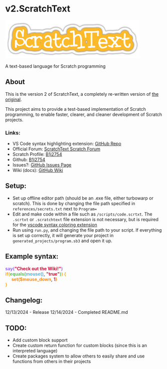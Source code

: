 # v2.ScratchText 
![ScratchText](references/title.png)

A text-based language for Scratch programming

## About
This is the version 2 of ScratchText, a completely re-written version of [the original](https://github.com/B1j2754/scratchtext/).

This project aims to provide a test-based implementation of Scratch programming, to enable faster, clearer, and cleaner development of Scratch projects.

### Links:
- VS Code syntax highlighting extension: [GitHub Repo](https://github.com/B1j2754/syntax-scratchtext)
- Official Forum: [ScratchText Scratch Forum](https://scratch.mit.edu/discuss/topic/769174/)
- Scratch Profile: [B1j2754](https://scratch.mit.edu/users/B1j2754/)
- Github: [B1j2754](https://github.com/B1j2754/)
- Issues?: [GitHub Issues Page](https://github.com/B1j2754/v2.ScratchText/issues)
- Wiki (docs): [GitHub Wiki](https://github.com/B1j2754/v2.ScratchText/wiki)

## Setup:
- Set up offline editor path (should be an .exe file, either turbowarp or scratch). This is done by changing the file path specified in `references/secrets.txt` next to `Program=`
- Edit and make code within a file such as `/scripts/code.scrtxt`. The `.scrtxt` or `.scratchtext` file extension is not necessary, but is required for the [vscode syntax coloring extension](https://github.com/B1j2754/syntax-scratchtext)
- Run using `run.py`, and changing the file path to your script. If everything is set up correctly, it will generate your project in `generated_projects/program.sb3` and open it up.

## Example syntax:
<span style="color:#9966FF">**say(**</span><span style="color:#d60b37">**"Check out the Wiki!"**</span><span style="color:#9966FF">**)**</span>\
<span style="color:#FFAB19">**if(**</span><span style="color:#59C059">**equals(**</span><span style="color:#5CB1D6">**mouse()**</span>, <span style="color:#d60b37">**"true"**</span><span style="color:#59C059">**)**</span><span style="color:#FFAB19">**) {**</span>\
&nbsp;&nbsp;&nbsp;&nbsp;&nbsp;<span style="color:#FF8C1A">**set($mouse_down**</span>, <span style="color:#d60b37">**1**</span><span style="color:#FF8C1A">**)**</span>\
<span style="color:#FFAB19">**}**</span>

## Changelog:
12/13/2024 - Release
12/14/2024 - Completed README.md

## TODO:
- Add custom block support
- Create custom return function for custom blocks (since this is an interpreted language)
- Create packages system to allow others to easily share and use functions from others in their projects